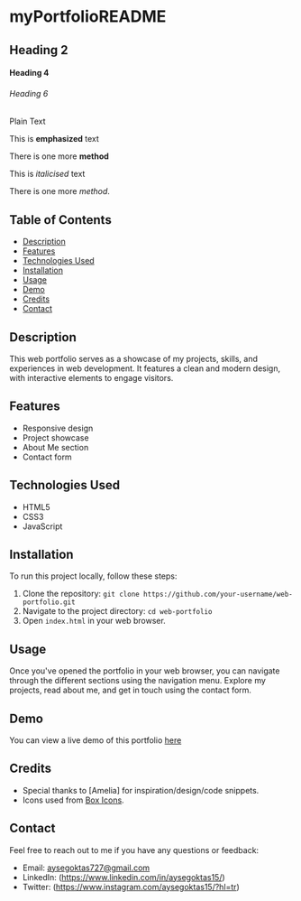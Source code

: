 # myPortfolioREADME
## Heading 2 

#### Heading 4

###### Heading 6 

Plain Text

This is **emphasized** text

There is one more __method__

This is _italicised_ text

There is one more *method*.
## Table of Contents

- [Description](#description)
- [Features](#features)
- [Technologies Used](#technologies-used)
- [Installation](#installation)
- [Usage](#usage)
- [Demo](#demo)
- [Credits](#credits)
- [Contact](#contact)

## Description

This web portfolio serves as a showcase of my projects, skills, and experiences in web development. It features a clean and modern design, with interactive elements to engage visitors.

## Features

- Responsive design
- Project showcase
- About Me section
- Contact form

## Technologies Used

- HTML5
- CSS3
- JavaScript

## Installation

To run this project locally, follow these steps:

1. Clone the repository: `git clone https://github.com/your-username/web-portfolio.git`
2. Navigate to the project directory: `cd web-portfolio`
3. Open `index.html` in your web browser.

## Usage

Once you've opened the portfolio in your web browser, you can navigate through the different sections using the navigation menu. Explore my projects, read about me, and get in touch using the contact form.

## Demo

You can view a live demo of this portfolio [here](#) 

## Credits

- Special thanks to [Amelia] for inspiration/design/code snippets.
- Icons used from [Box Icons](https://boxicons.com/?query=b).


## Contact

Feel free to reach out to me if you have any questions or feedback:

- Email: aysegoktas727@gmail.com
- LinkedIn: (https://www.linkedin.com/in/aysegoktas15/)
- Twitter: (https://www.instagram.com/aysegoktas15/?hl=tr)
